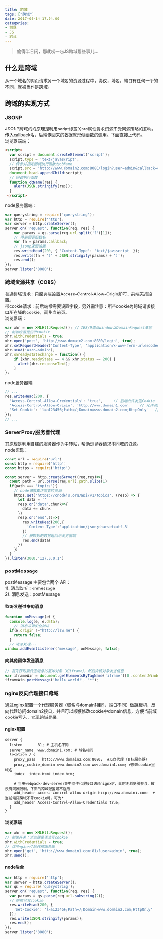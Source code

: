 ```yaml
---
title: 跨域
tags: ["跨域"]
date: 2017-09-14 17:54:00
categories:
- 前端
- JS
- 跨域
---
```

> 偷得半日闲，那就唠一唠JS跨域那些事儿...

<!-- more -->
## 什么是跨域
从一个域名的网页请求另一个域名的资源过程中，协议，域名，端口有任何一个的不同，就被当作是跨域。 

## 跨域的实现方式
### JSONP
JSONP跨域的的原理是利用script标签的src属性请求资源不受同源策略的影响。传入callback名，后端传回来的数据就形似函数的调用。下面直接上代码。  
浏览器端端：
```html
<script>
  var script = document.createElement('script');
  script.type = 'text/javascript';
  // 传参并指定回调执行函数为cbName
  script.src = 'http://www.domain2.com:8080/login?user=admin&callback=cbName';
  document.head.appendChild(script);
  // 回调执行函数
  function cbName(res) {
    alert(JSON.stringify(res));
  }
 </script>
```
node服务器端：
```js
var querystring = require('querystring');
var http = require('http');
var server = http.createServer();
server.on('request', function(req, res) {
    var params = qs.parse(req.url.split('?')[1]);
    // 得到回调函数名
    var fn = params.callback;
    // jsonp返回设置
    res.writeHead(200, { 'Content-Type': 'text/javascript' });
    res.write(fn + '(' + JSON.stringify(params) + ')');
    res.end();
});
server.listen('8080');
```

### 跨域资源共享（CORS）
普通跨域请求：只服务端设置Access-Control-Allow-Origin即可，前端无须设置。  
带cookie请求：前后端都需要设置字段，另外需注意：所带cookie为跨域请求接口所在域的cookie，而非当前页。  
浏览器端：
```js
var xhr = new XMLHttpRequest(); // IE8/9需用window.XDomainRequest兼容
// 前端设置是否带cookie
xhr.withCredentials = true;
xhr.open('post', 'http://www.domain2.com:8080/login', true);
xhr.setRequestHeader('Content-Type', 'application/x-www-form-urlencoded');
xhr.send('user=admin');
xhr.onreadystatechange = function() {
    if (xhr.readyState == 4 && xhr.status == 200) {
      alert(xhr.responseText);
    }
};
```
node服务器端
```js
// ...
res.writeHead(200, {
  'Access-Control-Allow-Credentials': 'true',     // 后端允许发送Cookie
  'Access-Control-Allow-Origin': 'http://www.domain1.com',    // 允许访问的域（协议+域名+端口）
  'Set-Cookie': 'l=a123456;Path=/;Domain=www.domain2.com;HttpOnly'   // HttpOnly:脚本无法读取cookie
});
// ...
```

### ServerProxy服务器代理
其原理是利用自建的服务器作为中转站，帮助浏览器请求不同域的资源。  
node实现：  
```js
const url = require('url')
const http = require('http')
const https = require('https')

const server = http.createServer((req,res)=>{
  const path = url.parse(req.url).path.slice(1)
  if(path === 'topics'){
    // node请求真正需要的资源
    https.get('https://cnodejs.org/api/v1/topics', (resp) => {
      let data = ''
      resp.on('data',chunk=>{
        data += chunk
      })
      resp.on('end',()=>{
        res.writeHead(200,{
          'Content-Type':'application/json;charset=utf-8'
        })
        // 获取到的数据返回给浏览器端
        res.end(data)
      })
    })
  }
}).listen(3000,'127.0.0.1')
```

### postMessage
postMessage 主要包含两个 API：  
1). 消息监听：onmessage  
2). 消息发送：postMessage  
#### 监听发送过来的消息
```js
function onMessage(e) {
  console.log(e, e.data);
    // 消息来源安全验证
  if(e.origin !="http://lzw.me") {
    return false;
  }
  // 消息处理...
window.addEventListener('message', onMessage, false);
```
#### 向其他窗体发送消息
```js
// 首先获取要传送消息的窗体对象（如iframe），然后向该对象发送信息
var iframeWin = document.getElementsByTagName('iframe')[0].contentWindow;
iframeWin.postMessage('hello world!', "*");
```

### nginx反向代理接口跨域
通过nginx配置一个代理服务器（域名与domain1相同，端口不同）做跳板机，反向代理访问domain2接口，并且可以顺便修改cookie中domain信息，方便当前域cookie写入，实现跨域登录。  
#### nginx配置
```
server {
  listen       81; # 主机名不同
  server_name  www.domain1.com; # 域名相同
  location / {
    proxy_pass   http://www.domain2.com:8080;  #反向代理（目标服务器）
    proxy_cookie_domain www.domain2.com www.domain1.com; #修改cookie里域名
    index  index.html index.htm;

    # 当用webpack-dev-server等中间件代理接口访问nignx时，此时无浏览器参与，故没有同源限制，下面的跨域配置可不启用
    add_header Access-Control-Allow-Origin http://www.domain1.com;  #当前端只跨域不带cookie时，可为*
    add_header Access-Control-Allow-Credentials true;
  }
}
```
#### 浏览器端
```js
var xhr = new XMLHttpRequest();
// 前端开关：浏览器是否读写cookie
xhr.withCredentials = true;
// 访问nginx中的代理服务器
xhr.open('get', 'http://www.domain1.com:81/?user=admin', true);
xhr.send();
```
#### node后台
```js
var http = require('http');
var server = http.createServer();
var qs = require('querystring');
server.on('request', function(req, res) {
  var params = qs.parse(req.url.substring(2));
  // 向前台写cookie
  res.writeHead(200, {
    'Set-Cookie': 'l=a123456;Path=/;Domain=www.domain2.com;HttpOnly'   // HttpOnly:脚本无法读取
  });
  res.write(JSON.stringify(params));
  res.end();
});
server.listen('8080');
```